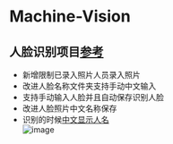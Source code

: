 # Machine-Vision
## 人脸识别项目[参考](https://github.com/coneypo/Dlib_face_recognition_from_camera)  
-  新增限制已录入照片人员录入照片  
-  改进人脸名称文件夹支持手动中文输入
-  支持手动输入人脸并且自动保存识别人脸
-  改进人脸照片中文名称保存
-  识别的时候[中文显示人名](https://github.com/huangzy97/Machine-Vision/blob/master/face_reco.py)  
![image](https://github.com/huangzy97/lib/blob/master/%E4%B8%AD%E6%96%87%E6%98%BE%E7%A4%BA.gif) 
